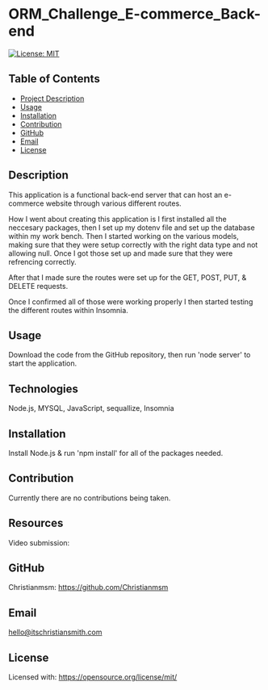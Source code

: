 # ORM_Challenge_E-commerce_Back-end

[![License: MIT](https://img.shields.io/badge/License-MIT-yellow.svg)](https://opensource.org/licenses/MIT)

 ## Table of Contents
 - [Project Description](#Description)
 - [Usage](#Usage)
 - [Installation](#Installation)
 - [Contribution](#Contribution)
 - [GitHub](#GitHub)
 - [Email](#Email)
 - [License](#License)
  
## Description
This application is a functional back-end server that can host an e-commerce website through various different routes.

How I went about creating this application is I first installed all the neccesary packages, then I set up my dotenv file and set up the database within my work bench. Then I started working on the various models, making sure that they were setup correctly with the right data type and not allowing null. Once I got those set up and made sure that they were refrencing correctly.

After that I made sure the routes were set up for the GET, POST, PUT, & DELETE requests.

Once I confirmed all of those were working properly I then started testing the different routes within Insomnia.

## Usage
Download the code from the GitHub repository, then run 'node server' to start the application.

## Technologies
Node.js, MYSQL, JavaScript, sequallize, Insomnia

## Installation
Install Node.js & run 'npm  install' for all of the packages needed.

## Contribution
Currently there are no contributions being taken.

## Resources
Video submission:

## GitHub
Christianmsm: https://github.com/Christianmsm
## Email
hello@itschristiansmith.com
## License
Licensed with: https://opensource.org/license/mit/